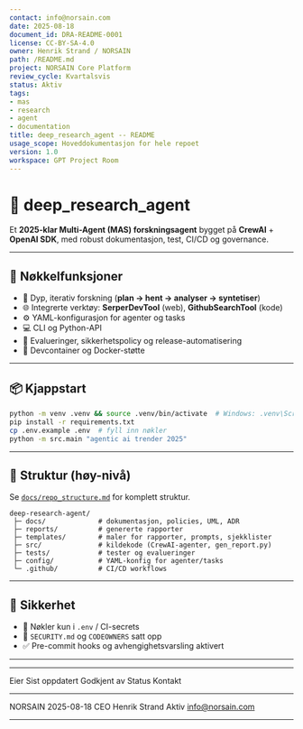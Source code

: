 ```yaml
---
contact: info@norsain.com
date: 2025-08-18
document_id: DRA-README-0001
license: CC-BY-SA-4.0
owner: Henrik Strand / NORSAIN
path: /README.md
project: NORSAIN Core Platform
review_cycle: Kvartalsvis
status: Aktiv
tags:
- mas
- research
- agent
- documentation
title: deep_research_agent -- README
usage_scope: Hoveddokumentasjon for hele repoet
version: 1.0
workspace: GPT Project Room
---
```


# 🤖 deep_research_agent

Et **2025-klar Multi-Agent (MAS) forskningsagent** bygget på
**CrewAI** + **OpenAI SDK**, med robust dokumentasjon, test, CI/CD og
governance.

------------------------------------------------------------------------

## 🚀 Nøkkelfunksjoner

-   🔄 Dyp, iterativ forskning (**plan → hent → analyser → syntetiser**)
-   🌐 Integrerte verktøy: **SerperDevTool** (web), **GithubSearchTool**
    (kode)
-   ⚙️ YAML-konfigurasjon for agenter og tasks
-   💻 CLI og Python-API
-   🧪 Evalueringer, sikkerhetspolicy og release-automatisering
-   🐳 Devcontainer og Docker-støtte

------------------------------------------------------------------------

## 📦 Kjappstart

``` bash
python -m venv .venv && source .venv/bin/activate  # Windows: .venv\Scripts\activate
pip install -r requirements.txt
cp .env.example .env  # fyll inn nøkler
python -m src.main "agentic ai trender 2025"
```

------------------------------------------------------------------------

## 🧱 Struktur (høy-nivå)

Se [`docs/repo_structure.md`](docs/repo_structure.md) for komplett
struktur.

    deep-research-agent/
     ├─ docs/             # dokumentasjon, policies, UML, ADR
     ├─ reports/          # genererte rapporter
     ├─ templates/        # maler for rapporter, prompts, sjekklister
     ├─ src/              # kildekode (CrewAI-agenter, gen_report.py)
     ├─ tests/            # tester og evalueringer
     ├─ config/           # YAML-konfig for agenter/tasks
     └─ .github/          # CI/CD workflows

------------------------------------------------------------------------

## 🔐 Sikkerhet

-   🔑 Nøkler kun i `.env` / CI-secrets
-   📜 `SECURITY.md` og `CODEOWNERS` satt opp
-   ✅ Pre-commit hooks og avhengighetsvarsling aktivert

------------------------------------------------------------------------

  --------------------------------------------------------------------------
  Eier      Sist oppdatert   Godkjent av         Status   Kontakt
  --------- ---------------- ------------------- -------- ------------------
  NORSAIN   2025-08-18       CEO Henrik Strand   Aktiv    info@norsain.com

  --------------------------------------------------------------------------
